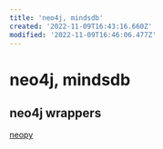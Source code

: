 ```yaml
---
title: 'neo4j, mindsdb'
created: '2022-11-09T16:43:16.660Z'
modified: '2022-11-09T16:46:06.477Z'
---
```


# neo4j, mindsdb

## neo4j wrappers

[neopy](https://github.com/pawamoy/neopy)
